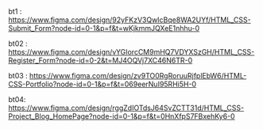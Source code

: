 bt1 : https://www.figma.com/design/92yFKzV3QwIcBqe8WA2UYf/HTML_CSS-Submit_Form?node-id=0-1&p=f&t=wKjkmmJQXeE1nhhu-0

bt02 : https://www.figma.com/design/vYGIorcCM9mHQ7VDYXSzGH/HTML_CSS-Register_Form?node-id=0-2&t=MJ4OQVj7XC46N6TR-0

bt03 : https://www.figma.com/design/zv9TO0RgRoruuRjfplEbW6/HTML-CSS-Portfolio?node-id=0-1&p=f&t=069eerNuI95RHi5H-0

bt04: https://www.figma.com/design/rggZdIOTdsJ64SvZCTT31d/HTML_CSS-Project_Blog_HomePage?node-id=0-1&p=f&t=0HnXfpS7FBxehKy6-0